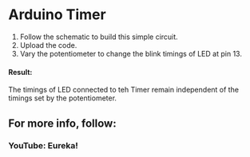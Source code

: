 # Arduino Timer
 
1. Follow the schematic to build this simple circuit.
2. Upload the code.
3. Vary the potentiometer to change the blink timings of LED at pin 13.

#### Result: 
The timings of LED connected to teh Timer remain independent of the timings set by the potentiometer.

## For more info, follow:
### YouTube: Eureka!

